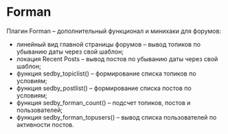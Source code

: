# Forman
Плагин Forman – дополнительный функционал и минихаки для форумов:
* линейный вид главной страницы форумов – вывод топиков по убыванию даты через свой шаблон;
* локация Recent Posts – вывод постов по убыванию даты через свой шаблон;
* функция sedby_topiclist() – формирование списка топиков по условиям;
* функция sedby_postlist() – формирование списка постов по условиям;
* функция sedby_forman_count() – подсчет топиков, постов и пользователей;
* функция sedby_forman_topusers() – вывод списка пользователей по активности постов.
